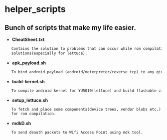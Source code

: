 # helper_scripts
Bunch of scripts that make my life easier.
------------------------------------------
* __CheatSheet.txt__
```markdown
   Contains the solution to problems that can occur while rom compilation and their
   solutions(especially for lettuce).
```
* __apk_payload.sh__
```markdown
   To bind android payload (android/meterpreter/reverse_tcp) to any given apk.
```
* __build-kernel.sh__
```markdown
   To compile android kernel for YU5010(lettuce) and build flashable zip.
```
* __setup_lettuce.sh__
```markdown
   To fetch and place some components(device trees, vendor blobs etc.) of YU5010(lettuce)
   for rom compilation.
```
* __mdkD.sh__
```markdown
   To send deauth packets to Wifi Access Point using mdk tool.
```

